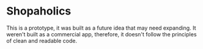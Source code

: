 # Shopaholics
This is a prototype, it was built as a future idea that may need expanding.
It weren't built as a commercial app, therefore, it doesn't follow the principles of clean and readable code.
